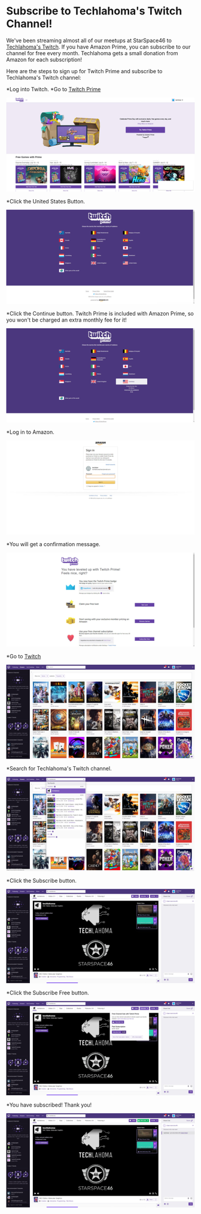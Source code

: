 # Subscribe to Techlahoma's Twitch Channel!

We've been streaming almost all of our meetups at StarSpace46 to [Techlahoma's Twitch](twitch.tv/techlahoma). If you have Amazon Prime, you can subscribe to our channel for free every month. Techlahoma gets a small donation from Amazon for each subscription!

Here are the steps to sign up for Twitch Prime and subscribe to Techlahoma's Twitch channel:

*Log into Twitch.
*Go to [Twitch Prime](https://www.twitch.tv/prime)

![Twitch Login](../TwitchPrime/1.jpg)

*Click the United States Button. 

![USA Option](../TwitchPrime/2.jpg)

*Click the Continue button. Twitch Prime is included with Amazon Prime, so you won't be charged an extra monthly fee for it!

![Amazon Prime](../TwitchPrime/3.jpg)

*Log in to Amazon.

![Amazon Login](../TwitchPrime/4.jpg)

*You will get a confirmation message.

![Amazon Prime, Twitch Message](../TwitchPrime/5.jpg)

*Go to [Twitch](https://www.twitch.tv)

![Twitch Website](../TwitchPrime/6.jpg)

*Search for Techlahoma's Twitch channel.

![Techlahoma's Twitch Channel](../TwitchPrime/7.jpg)

*Click the Subscribe button.

![Subscribe to Techlahoma's Channel](../TwitchPrime/8.jpg)

*Click the Subscribe Free button.

![Subscribe free](../TwitchPrime/9.jpg)

*You have subscribed! Thank you!

![Subscription is complete](../TwitchPrime/10.jpg)